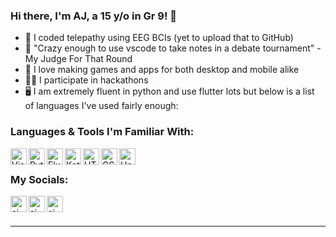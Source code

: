 ### Hi there, I'm AJ, a 15 y/o in Gr 9! 👋

- 🧠 I coded telepathy using EEG BCIs (yet to upload that to GitHub)
- 💬 "Crazy enough to use vscode to take notes in a debate tournament" - My Judge For That Round
- 📱 I love making games and apps for both desktop and mobile alike
- 🧑‍💻 I participate in hackathons
- 🖥️ I am extremely fluent in python and use flutter lots but below is a list of languages I've used fairly enough:

### Languages & Tools I'm Familiar With:

[<img align="left" alt="Visual Studio Code" width="26px" src="https://upload.wikimedia.org/wikipedia/commons/thumb/9/9a/Visual_Studio_Code_1.35_icon.svg/2048px-Visual_Studio_Code_1.35_icon.svg.png" />][vscode]
[<img align="left" alt="Python" width="26px" src="https://upload.wikimedia.org/wikipedia/commons/thumb/c/c3/Python-logo-notext.svg/1869px-Python-logo-notext.svg.png" />][py]
[<img align="left" alt="Flutter" width="26px" src="https://storage.googleapis.com/cms-storage-bucket/0dbfcc7a59cd1cf16282.png" />][flutter]
[<img align="left" alt="Kotlin" width="26px" src="https://upload.wikimedia.org/wikipedia/commons/7/74/Kotlin_Icon.png" />][kotlin]
[<img align="left" alt="HTML" width="26px" src="https://cdn.pixabay.com/photo/2017/08/05/11/16/logo-2582748_960_720.png" />][html]
[<img align="left" alt="CSS" width="26px" src="https://cdn4.iconfinder.com/data/icons/social-media-logos-6/512/121-css3-512.png" />][css]
[<img align="left" alt="Unity" width="26px" src="https://cdn4.iconfinder.com/data/icons/various-icons-2/476/Unity.png" />][unity]

<br />

### My Socials:

[<img align="left" alt="aj youtube" width="26px" src="https://www.svgrepo.com/show/448261/youtube.svg" />][youtube]
[<img align="left" alt="aj twitter" width="26px" src="https://www.svgrepo.com/show/475689/twitter-color.svg" />][twitter]
[<img align="left" alt="aj medium" width="26px" src="https://cdn.icon-icons.com/icons2/3041/PNG/512/medium_logo_icon_189223.png" />][medium]

<br />
<br />

---
[twitter]: https://twitter.com/shandilyaaj
[medium]: https://medium.com/@shandilyaabhijay
[youtube]: https://www.youtube.com/channel/UC3W3rrfbMBhHsTDzt6Gpktw
[instagram]: https://www.instagram.com/rohanht_/?hl=ur
[vscode]: https://code.visualstudio.com/
[html]: https://www.w3schools.com/html/html_intro.asp
[css]: https://www.w3schools.com/css/
[py]: https://www.python.org/
[node]: https://nodejs.org/en
[flutter]: https://flutter.dev/
[unity]: https://unity.com/
[kotlin]: https://kotlinlang.org/
[css]: https://en.wikipedia.org/wiki/CSS
[node]: https://nodejs.org/en/
